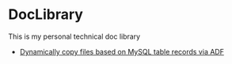 # DocLibrary
This is my personal technical doc library
- [Dynamically copy files based on MySQL table records via ADF](https://github.com/RicZhou-MS/DocLibrary/blob/main/Azure%20Data%20Factory/Dynamic%20Copy%20Files%20and%20Rename.md)
